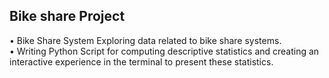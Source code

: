 Bike share Project
---------------------
• Bike Share System Exploring data related to bike share systems.                     
• Writing Python Script for computing descriptive statistics and creating an interactive experience in the terminal to present these statistics.
